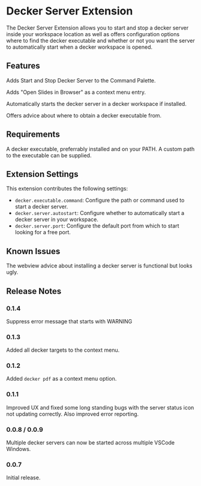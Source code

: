 # Decker Server Extension

The Decker Server Extension allows you to start and stop a decker server inside your workspace location as well as offers configuration options where to find the decker executable and whether or not you want the server to automatically start when a decker workspace is opened.

## Features

Adds Start and Stop Decker Server to the Command Palette.

Adds "Open Slides in Browser" as a context menu entry.

Automatically starts the decker server in a decker workspace if installed.

Offers advice about where to obtain a decker executable from.

## Requirements

A decker executable, preferrably installed and on your PATH. A custom path to the executable can be supplied.

## Extension Settings

This extension contributes the following settings:

* `decker.executable.command`: Configure the path or command used to start a decker server.
* `decker.server.autostart`: Configure whether to automatically start a decker server in your workspace.
* `decker.server.port`: Configure the default port from which to start looking for a free port.

## Known Issues

The webview advice about installing a decker server is functional but looks ugly.

## Release Notes

### 0.1.4

Suppress error message that starts with WARNING

### 0.1.3

Added all decker targets to the context menu.

### 0.1.2

Added `decker pdf` as a context menu option.

### 0.1.1

Improved UX and fixed some long standing bugs with the server status icon not updating correctly. Also improved error reporting.

### 0.0.8 / 0.0.9

Multiple decker servers can now be started across multiple VSCode Windows.

### 0.0.7

Initial release.
